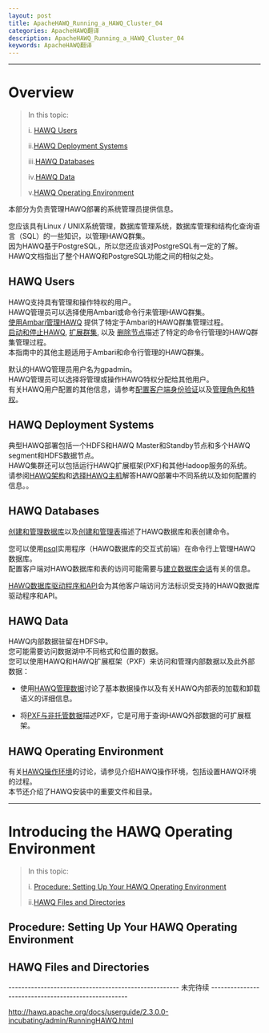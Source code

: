 ```yaml
---
layout: post
title: ApacheHAWQ_Running_a_HAWQ_Cluster_04
categories: ApacheHAWQ翻译
description: ApacheHAWQ_Running_a_HAWQ_Cluster_04
keywords: ApacheHAWQ翻译
---
```

-------

# Overview



> In this topic:
>
> i. [HAWQ Users](http://hawq.apache.org/docs/userguide/2.3.0.0-incubating/admin/RunningHAWQ.html#hawq_users)
>
> ii.[HAWQ Deployment Systems](http://hawq.apache.org/docs/userguide/2.3.0.0-incubating/admin/RunningHAWQ.html#hawq_systems)
>
> iii.[HAWQ Databases](http://hawq.apache.org/docs/userguide/2.3.0.0-incubating/admin/RunningHAWQ.html#hawq_env_databases)
>
> iv.[HAWQ Data](http://hawq.apache.org/docs/userguide/2.3.0.0-incubating/admin/RunningHAWQ.html#hawq_env_data)
>
> v.[HAWQ Operating Environment](http://hawq.apache.org/docs/userguide/2.3.0.0-incubating/admin/RunningHAWQ.html#hawq_env_setup)



本部分为负责管理HAWQ部署的系统管理员提供信息。

您应该具有Linux / UNIX系统管理，数据库管理系统，数据库管理和结构化查询语言（SQL）的一些知识，以管理HAWQ群集。<br />因为HAWQ基于PostgreSQL，所以您还应该对PostgreSQL有一定的了解。<br />HAWQ文档指出了整个HAWQ和PostgreSQL功能之间的相似之处。

## HAWQ Users

HAWQ支持具有管理和操作特权的用户。<br />HAWQ管理员可以选择使用Ambari或命令行来管理HAWQ群集。<br /> [使用Ambari管理HAWQ](http://hawq.apache.org/docs/userguide/2.3.0.0-incubating/admin/ambari-admin.html) 提供了特定于Ambari的HAWQ群集管理过程。<br /> [启动和停止HAWQ](http://hawq.apache.org/docs/userguide/2.3.0.0-incubating/admin/startstop.html), [扩展群集](http://hawq.apache.org/docs/userguide/2.3.0.0-incubating/admin/ClusterExpansion.html), 以及 [删除节点](http://hawq.apache.org/docs/userguide/2.3.0.0-incubating/admin/ClusterShrink.html)描述了特定的命令行管理的HAWQ群集管理过程。<br />本指南中的其他主题适用于Ambari和命令行管理的HAWQ群集。

默认的HAWQ管理员用户名为gpadmin。 <br />HAWQ管理员可以选择将管理或操作HAWQ特权分配给其他用户。<br />有关HAWQ用户配置的其他信息，请参考[配置客户端身份验证](http://hawq.apache.org/docs/userguide/2.3.0.0-incubating/clientaccess/client_auth.html)以及[管理角色和特权](http://hawq.apache.org/docs/userguide/2.3.0.0-incubating/clientaccess/roles_privs.html)。



## HAWQ Deployment Systems

典型HAWQ部署包括一个HDFS和HAWQ Master和Standby节点和多个HAWQ segment和HDFS数据节点。 <br/>HAWQ集群还可以包括运行HAWQ扩展框架(PXF)和其他Hadoop服务的系统。<br />请参阅[HAWQ架构](http://hawq.apache.org/docs/userguide/2.3.0.0-incubating/overview/HAWQArchitecture.html)和[选择HAWQ主机](http://hawq.apache.org/docs/userguide/2.3.0.0-incubating/install/select-hosts.html)解答HAWQ部署中不同系统以及如何配置的信息。。



## HAWQ Databases

[创建和管理数据库](http://hawq.apache.org/docs/userguide/2.3.0.0-incubating/ddl/ddl-database.html)以及[创建和管理表](http://hawq.apache.org/docs/userguide/2.3.0.0-incubating/ddl/ddl-table.html)描述了HAWQ数据库和表创建命令。<br />

您可以使用[psql](http://hawq.apache.org/docs/userguide/2.3.0.0-incubating/reference/cli/client_utilities/psql.html)实用程序（HAWQ数据库的交互式前端）在命令行上管理HAWQ数据库。<br />配置客户端对HAWQ数据库和表的访问可能需要与[建立数据库会话](http://hawq.apache.org/docs/userguide/2.3.0.0-incubating/clientaccess/g-establishing-a-database-session.html)有关的信息。<br />

[HAWQ数据库驱动程序和API](http://hawq.apache.org/docs/userguide/2.3.0.0-incubating/clientaccess/g-database-application-interfaces.html)会为其他客户端访问方法标识受支持的HAWQ数据库驱动程序和API。



## HAWQ Data

HAWQ内部数据驻留在HDFS中。<br />您可能需要访问数据湖中不同格式和位置的数据。<br />您可以使用HAWQ和HAWQ扩展框架（PXF）来访问和管理内部数据以及此外部数据：<br />

- 使用[HAWQ管理数据](http://hawq.apache.org/docs/userguide/2.3.0.0-incubating/datamgmt/dml.html)讨论了基本数据操作以及有关HAWQ内部表的加载和卸载语义的详细信息。

- 将[PXF与非托管数据](http://hawq.apache.org/docs/userguide/2.3.0.0-incubating/pxf/HawqExtensionFrameworkPXF.html)描述PXF，它是可用于查询HAWQ外部数据的可扩展框架。



## HAWQ Operating Environment

有关[HAWQ操作环境](http://hawq.apache.org/docs/userguide/2.3.0.0-incubating/admin/setuphawqopenv.html)的讨论，请参见介绍HAWQ操作环境，包括设置HAWQ环境的过程。<br />本节还介绍了HAWQ安装中的重要文件和目录。



-----

# Introducing the HAWQ Operating Environment

> In this topic:
>
> i. [Procedure: Setting Up Your HAWQ Operating Environment](http://hawq.apache.org/docs/userguide/2.3.0.0-incubating/admin/setuphawqopenv.html#hawq_setupenv)
>
> ii.[HAWQ Files and Directories](http://hawq.apache.org/docs/userguide/2.3.0.0-incubating/admin/setuphawqopenv.html#hawq_env_files_and_dirs)



## Procedure: Setting Up Your HAWQ Operating Environment



## HAWQ Files and Directories



----------------------------------------------------- 未完待续  ---------------------------------------------------- 

http://hawq.apache.org/docs/userguide/2.3.0.0-incubating/admin/RunningHAWQ.html


